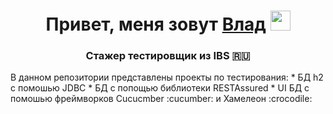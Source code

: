 <h1 align="center">Привет, меня зовут <a href="https://github.com/Vladislav-createpixel-Pavlov/My_IBS_project_.git" target="_blank">Влад</a> 
<img src="https://github.com/blackcater/blackcater/raw/main/images/Hi.gif" height="32"/></h1>
<h3 align="center">Стажер тестировщик из IBS 🇷🇺</h3>
В данном репозитории представлены проекты по тестирования:
  * БД h2 с помошью JDBC 
  * БД с попощью библиотеки RESTAssured
  * UI БД с помошью фреймворков Cucucmber :cucumber: и Хамелеон :crocodile:
